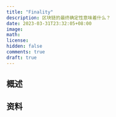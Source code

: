 ```yaml
---
title: "Finality"
description: 区块链的最终确定性意味着什么？
date: 2023-03-31T23:32:05+08:00
image:
math:
license:
hidden: false
comments: true
draft: true
---
```


## 概述

## 资料

[^1]: [区块链的确定性 finality 意味着什么](https://www.tuoluo.cn/article/detail-49762.html)

